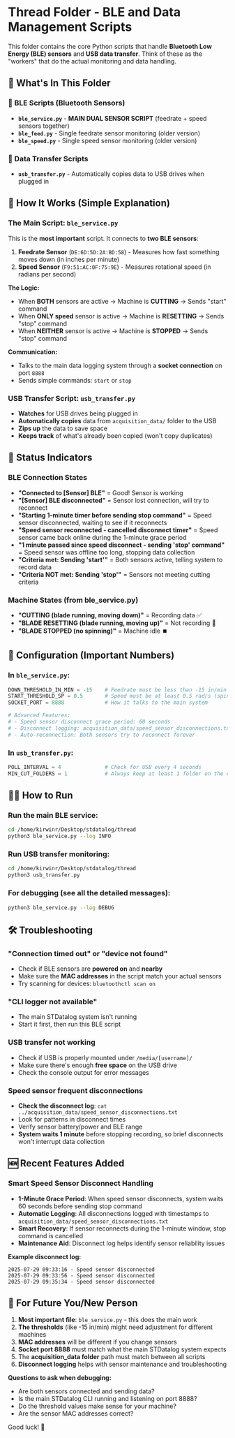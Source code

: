 # Thread Folder - BLE and Data Management Scripts

This folder contains the core Python scripts that handle **Bluetooth Low Energy (BLE) sensors** and **USB data transfer**. Think of these as the "workers" that do the actual monitoring and data handling.

## 🎯 What's In This Folder

### 📡 BLE Scripts (Bluetooth Sensors)
- **`ble_service.py`** - **MAIN DUAL SENSOR SCRIPT** (feedrate + speed sensors together)
- **`ble_feed.py`** - Single feedrate sensor monitoring (older version)
- **`ble_speed.py`** - Single speed sensor monitoring (older version)

### 💾 Data Transfer Scripts
- **`usb_transfer.py`** - Automatically copies data to USB drives when plugged in

## 🔧 How It Works (Simple Explanation)

### The Main Script: `ble_service.py`
This is the **most important** script. It connects to **two BLE sensors**:

1. **Feedrate Sensor** (`DE:6D:5D:2A:BD:58`) - Measures how fast something moves down (in inches per minute)
2. **Speed Sensor** (`F9:51:AC:0F:75:9E`) - Measures rotational speed (in radians per second)

**The Logic:**
- When **BOTH** sensors are active → Machine is **CUTTING** → Sends "start" command
- When **ONLY speed** sensor is active → Machine is **RESETTING** → Sends "stop" command  
- When **NEITHER** sensor is active → Machine is **STOPPED** → Sends "stop" command

**Communication:**
- Talks to the main data logging system through a **socket connection** on port `8888`
- Sends simple commands: `start` or `stop`

### USB Transfer Script: `usb_transfer.py`
- **Watches** for USB drives being plugged in
- **Automatically copies** data from `acquisition_data/` folder to the USB
- **Zips up** the data to save space
- **Keeps track** of what's already been copied (won't copy duplicates)

## 🚦 Status Indicators

### BLE Connection States
- **"Connected to [Sensor] BLE"** = Good! Sensor is working
- **"[Sensor] BLE disconnected"** = Sensor lost connection, will try to reconnect
- **"Starting 1-minute timer before sending stop command"** = Speed sensor disconnected, waiting to see if it reconnects
- **"Speed sensor reconnected - cancelled disconnect timer"** = Speed sensor came back online during the 1-minute grace period
- **"1 minute passed since speed disconnect - sending 'stop' command"** = Speed sensor was offline too long, stopping data collection
- **"Criteria met: Sending 'start'"** = Both sensors active, telling system to record data
- **"Criteria NOT met: Sending 'stop'"** = Sensors not meeting cutting criteria

### Machine States (from ble_service.py)
- **"CUTTING (blade running, moving down)"** = Recording data ✅
- **"BLADE RESETTING (blade running, moving up)"** = Not recording 🔄
- **"BLADE STOPPED (no spinning)"** = Machine idle ⏹️

## 🔧 Configuration (Important Numbers)

### In `ble_service.py`:
```python
DOWN_THRESHOLD_IN_MIN = -15    # Feedrate must be less than -15 in/min (moving down)
START_THRESHOLD_SP = 0.5       # Speed must be at least 0.5 rad/s (spinning)
SOCKET_PORT = 8888             # How it talks to the main system

# Advanced Features:
# - Speed sensor disconnect grace period: 60 seconds
# - Disconnect logging: acquisition_data/speed_sensor_disconnections.txt
# - Auto-reconnection: Both sensors try to reconnect forever
```

### In `usb_transfer.py`:
```python
POLL_INTERVAL = 4              # Check for USB every 4 seconds
MIN_CUT_FOLDERS = 1            # Always keep at least 1 folder on the computer
```

## 🏃‍♂️ How to Run

### Run the main BLE service:
```bash
cd /home/kirwinr/Desktop/stdatalog/thread
python3 ble_service.py --log INFO
```

### Run USB transfer monitoring:
```bash
cd /home/kirwinr/Desktop/stdatalog/thread  
python3 usb_transfer.py
```

### For debugging (see all the detailed messages):
```bash
python3 ble_service.py --log DEBUG
```

## 🛠️ Troubleshooting

### "Connection timed out" or "device not found"
- Check if BLE sensors are **powered on** and **nearby**
- Make sure the **MAC addresses** in the script match your actual sensors
- Try scanning for devices: `bluetoothctl scan on`

### "CLI logger not available"
- The main STDatalog system isn't running
- Start it first, then run this BLE script

### USB transfer not working
- Check if USB is properly mounted under `/media/[username]/`
- Make sure there's enough **free space** on the USB drive
- Check the console output for error messages

### Speed sensor frequent disconnections
- **Check the disconnect log**: `cat ../acquisition_data/speed_sensor_disconnections.txt`
- Look for patterns in disconnect times
- Verify sensor battery/power and BLE range
- **System waits 1 minute** before stopping recording, so brief disconnects won't interrupt data collection

## 🆕 Recent Features Added

### Smart Speed Sensor Disconnect Handling
- **1-Minute Grace Period**: When speed sensor disconnects, system waits 60 seconds before sending stop command
- **Automatic Logging**: All disconnections logged with timestamps to `acquisition_data/speed_sensor_disconnections.txt`
- **Smart Recovery**: If sensor reconnects during the 1-minute window, stop command is cancelled
- **Maintenance Aid**: Disconnect log helps identify sensor reliability issues

**Example disconnect log:**
```
2025-07-29 09:33:16 - Speed sensor disconnected
2025-07-29 09:33:56 - Speed sensor disconnected
2025-07-29 09:35:34 - Speed sensor disconnected
```

## 📝 For Future You/New Person

1. **Most important file**: `ble_service.py` - this does the main work
2. **The thresholds** (like -15 in/min) might need adjustment for different machines
3. **MAC addresses** will be different if you change sensors
4. **Socket port 8888** must match what the main STDatalog system expects
5. The **acquisition_data folder** path must match between all scripts
6. **Disconnect logging** helps with sensor maintenance and troubleshooting

**Questions to ask when debugging:**
- Are both sensors connected and sending data?
- Is the main STDatalog CLI running and listening on port 8888?
- Do the threshold values make sense for your machine?
- Are the sensor MAC addresses correct?

Good luck! 🚀
